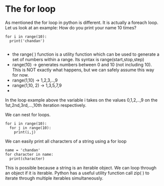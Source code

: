 # The for loop
As mentioned the for loop in python is different. It is actually a foreach loop. Let us look at an example:
How do you print your name 10 times?
```
for i in range(10):
  print('chandan')
  
```
* the range( ) function is a utility function which can be used to generate a set of numbers within a range. Its syntax is range(start,stop,step)
* range(10) -> generates numbers between 0 and 10 (not including 10). This is NOT exactly what happens, but we can safely assume this way for now.
* range(1,10) -> 1,2,3,..,9
* range(1,10, 2) -> 1,3,5,7,9
*

In the loop example above the variable i takes on the values 0,1,2,..,9 on the 1st,2nd,3rd,...,10th iteration respectively.

We can nest for loops.
```
for i in range(10):
  for j in range(10):
    print(i,j)
```
We can easily print all characters of a string using a for loop
```
name = 'chandan'
for character in name:
  print(character)
```
This is possible because a string is an iterable object. We can loop through an object if it is iterable.
Python has a useful utility function call zip( ) to iterate through multiple iterables simultaneously.